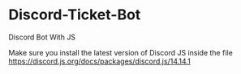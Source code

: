 # Discord-Ticket-Bot
Discord Bot With JS

Make sure you install the latest version of Discord JS inside the file https://discord.js.org/docs/packages/discord.js/14.14.1
